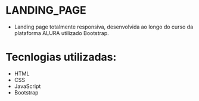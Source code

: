 # LANDING_PAGE

- Landing page totalmente responsiva, desenvolvida ao longo do curso da plataforma ALURA utilizado Bootstrap.

# Tecnlogias utilizadas:

- HTML
- CSS
- JavaScript
- Bootstrap
